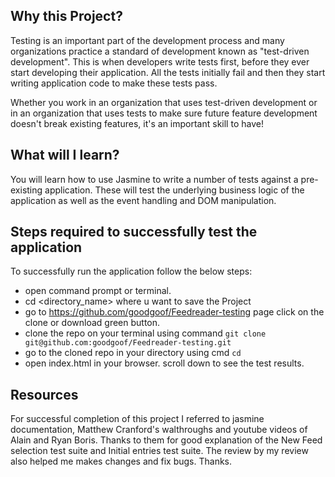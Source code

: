
## Why this Project?

Testing is an important part of the development process and many organizations practice a standard of development known as "test-driven development". This is when developers write tests first, before they ever start developing their application. All the tests initially fail and then they start writing application code to make these tests pass.

Whether you work in an organization that uses test-driven development or in an organization that uses tests to make sure future feature development doesn't break existing features, it's an important skill to have!


## What will I learn?

You will learn how to use Jasmine to write a number of tests against a pre-existing application. These will test the underlying business logic of the application as well as the event handling and DOM manipulation.

## Steps required to successfully test the application

To successfully run the application follow the below steps:

* open command prompt or terminal.
* cd <directory_name> where u want to save the Project
* go to https://github.com/goodgoof/Feedreader-testing page click on the clone or download green button.
* clone the repo on your terminal using command
`git clone git@github.com:goodgoof/Feedreader-testing.git`
* go to the cloned repo in your directory using cmd `cd`
* open index.html in your browser.
scroll down to see the test results.

## Resources

 For successful completion of this project I referred to jasmine documentation, Matthew Cranford's walthroughs and youtube videos of Alain and Ryan Boris. Thanks to them for good explanation of the New Feed selection test suite and Initial entries test suite. The review by my review also helped me makes changes and fix bugs. Thanks.
